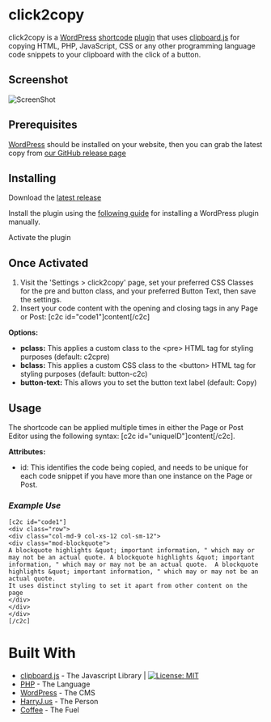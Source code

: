 # click2copy

click2copy is a [WordPress](https://wordpress.org/) [shortcode](https://codex.wordpress.org/Shortcode) [plugin](https://codex.wordpress.org/Plugins) that uses [clipboard.js](https://clipboardjs.com/) for copying HTML, PHP, JavaScript, CSS or any other programming language code snippets to your clipboard with the click of a button. 

## Screenshot
![ScreenShot](http://harryj.us/c2c.jpg "ScreenShot")

## Prerequisites

[WordPress](https://wordpress.org/) should be installed on your website, then you can grab the latest copy from [our GitHub release page](https://github.com/harryjackson1221/click2copy/releases/)


## Installing 

Download the [latest release](https://github.com/harryjackson1221/click2copy/releases/)

Install the plugin using the [following guide](https://codex.wordpress.org/Managing_Plugins#Manual_Plugin_Installation) for installing a WordPress plugin manually.

Activate the plugin

## Once Activated

1. Visit the 'Settings > click2copy' page, set your preferred CSS Classes for the pre and button class, and your preferred Button Text, then save the settings.
2. Insert your code content with the opening and closing tags in any Page or Post: [c2c id="code1"]content[/c2c]

**Options:**
* **pclass:** This applies a custom class to the &lt;pre&gt; HTML tag for styling purposes (default: c2cpre)
* **bclass:** This applies a custom CSS class to the &lt;button&gt; HTML tag for styling purposes (default: button-c2c)
* **button-text:** This allows you to set the button text label (default: Copy)

## Usage
The shortcode can be applied multiple times in either the Page or Post Editor using the following syntax: 
[c2c id="uniqueID"]content[/c2c]. 

**Attributes:**
* id: This identifies the code being copied, and needs to be unique for each code snippet if you have more than one instance on the Page or Post. 

### *Example Use*
```
[c2c id="code1"]
<div class="row">
<div class="col-md-9 col-xs-12 col-sm-12">
<div class="mod-blockquote">
A blockquote highlights &quot; important information, " which may or may not be an actual quote. A blockquote highlights &quot; important information, " which may or may not be an actual quote.  A blockquote highlights &quot; important information, " which may or may not be an actual quote. 
It uses distinct styling to set it apart from other content on the page
</div>
</div>
</div>
[/c2c]
```

# Built With
* [clipboard.js](https://clipboardjs.com) - The Javascript Library | [![License: MIT](https://img.shields.io/badge/License-MIT-yellow.svg)](https://opensource.org/licenses/MIT)
* [PHP](http://php.net/) - The Language
* [WordPress](https://wp.org/) - The CMS
* [HarryJ.us](http://harryj.us/) - The Person
* [Coffee](https://en.wikipedia.org/wiki/Coffee) - The Fuel
